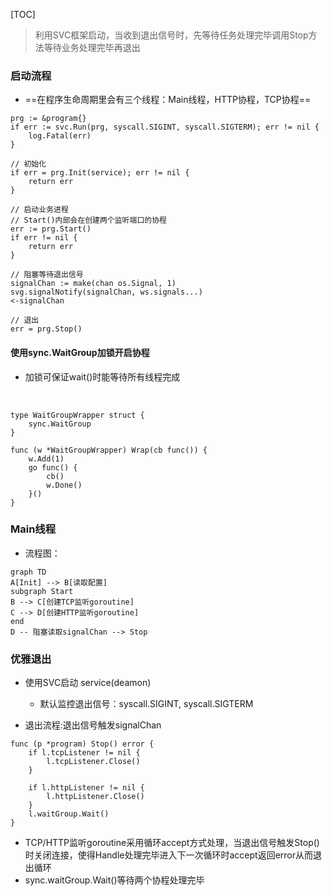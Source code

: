 [TOC]

> 利用SVC框架启动，当收到退出信号时，先等待任务处理完毕调用Stop方法等待业务处理完毕再退出

### 启动流程
- ==在程序生命周期里会有三个线程：Main线程，HTTP协程，TCP协程==<br>

```
prg := &program{}
if err := svc.Run(prg, syscall.SIGINT, syscall.SIGTERM); err != nil {
	log.Fatal(err)
}

// 初始化
if err = prg.Init(service); err != nil {
	return err
}

// 启动业务进程
// Start()内部会在创建两个监听端口的协程
err := prg.Start()
if err != nil {
	return err
}

// 阻塞等待退出信号
signalChan := make(chan os.Signal, 1)
svg.signalNotify(signalChan, ws.signals...)
<-signalChan

// 退出
err = prg.Stop()
```
#### 使用sync.WaitGroup加锁开启协程
- 加锁可保证wait()时能等待所有线程完成
<br>

```
type WaitGroupWrapper struct {
	sync.WaitGroup
}

func (w *WaitGroupWrapper) Wrap(cb func()) {
	w.Add(1)
	go func() {
		cb()
		w.Done()
	}()
}
```

### Main线程
- 流程图：
```
graph TD
A[Init] --> B[读取配置]
subgraph Start
B --> C[创建TCP监听goroutine]
C --> D[创建HTTP监听goroutine]
end
D -- 阻塞读取signalChan --> Stop
```


### 优雅退出
- 使用SVC启动 service(deamon)
    - 默认监控退出信号：syscall.SIGINT, syscall.SIGTERM

- 退出流程:退出信号触发signalChan
```
func (p *program) Stop() error {
	if l.tcpListener != nil {
		l.tcpListener.Close()
	}

	if l.httpListener != nil {
		l.httpListener.Close()
	}
	l.waitGroup.Wait()
}

```
- TCP/HTTP监听goroutine采用循环accept方式处理，当退出信号触发Stop()时关闭连接，使得Handle处理完毕进入下一次循环时accept返回error从而退出循环
- sync.waitGroup.Wait()等待两个协程处理完毕

